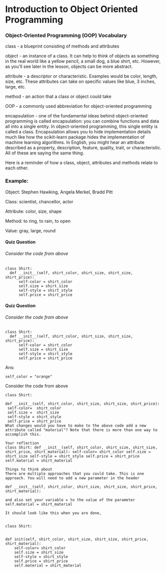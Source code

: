 # Introduction to Object Oriented Programming

### Object-Oriented Programming (OOP) Vocabulary
class - a blueprint consisting of methods and attributes

object - an instance of a class. It can help to think of objects as something in the real world like a yellow pencil, a small dog, a blue shirt, etc. However, as you'll see later in the lesson, objects can be more abstract.

attribute - a descriptor or characteristic. Examples would be color, length, size, etc. These attributes can take on specific values like blue, 3 inches, large, etc.

method - an action that a class or object could take

OOP - a commonly used abbreviation for object-oriented programming

encapsulation - one of the fundamental ideas behind object-oriented programming is called encapsulation: you can combine functions and data all into a single entity. In object-oriented programming, this single entity is called a class. Encapsulation allows you to hide implementation details much like how the scikit-learn package hides the implementation of machine learning algorithms.
In English, you might hear an attribute described as a property, description, feature, quality, trait, or characteristic. All of these are saying the same thing.

Here is a reminder of how a class, object, attributes and methods relate to each other.


### Example: 

Object: Stephen Hawking, Angela Merkel, Bradd Pitt

Class: scientist, chancellor, actor

Attribute: color, size, shape

Method: to ring, to rain, to open

Value: gray, large, round


#### Quiz Question

###### Consider the code from above
```
class Shirt:
  def __init__(self, shirt_color, shirt_size, shirt_size, shirt_price):
      self-color = shirt_color
      self.size = shirt_size
      self-style = shirt_style
      self.price = shirt_price
```


#### Quiz Question

###### Consider the code from above
```
class Shirt:
  def __init__(self, shirt_color, shirt_size, shirt_size, shirt_price):
      self-color = shirt_color
      self.size = shirt_size
      self-style = shirt_style
      self.price = shirt_price
```

Ans: 

```
self_color = "orange"
```


Consider the code from above
```
class Shirt:

def __init__(self, shirt_color, shirt_size, shirt_size, shirt_price):
 self-color=  shirt_color
 self.size =  shirt_size
 self-style = shirt_style
 self.price = shirt_price
What changes would you have to make to the above code add a new attribute called "material"? Note that there is more than one way to accomplish this.

Your reflection
class Shirt: def __init__(self, shirt_color, shirt_size, shirt_size, shirt_price, shirt_material): self-color= shirt_color self.size = shirt_size self-style = shirt_style self.price = shirt_price self.material = shirt_material

Things to think about
There are multiple approaches that you could take. This is one approach. You will need to add a new parameter in the header

def __init__(self, shirt_color, shirt_size, shirt_size, shirt_price, shirt_material):

and also set your variable = to the value of the parameter self.material = shirt_material

It should look like this when you are done,


class Shirt:


def init(self, shirt_color, shirt_size, shirt_size, shirt_price, shirt_material):
    self-color= shirt_color
    self.size = shirt_size
    self-style = shirt_style
    self.price = shirt_price
    self.material = shirt_material
```